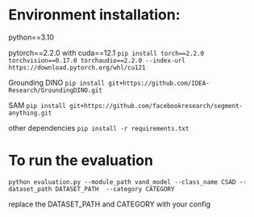 # Environment installation:
python==3.10

pytorch==2.2.0 with cuda==12.1
`pip install torch==2.2.0 torchvision==0.17.0 torchaudio==2.2.0 --index-url https://download.pytorch.org/whl/cu121`

Grounding DINO
`pip install git+https://github.com/IDEA-Research/GroundingDINO.git`

SAM
`pip install git+https://github.com/facebookresearch/segment-anything.git`

other dependencies
`pip install -r requirements.txt`

# To run the evaluation
`python evaluation.py --module_path vand_model --class_name CSAD --dataset_path DATASET_PATH  --category CATEGORY`

replace the DATASET_PATH and CATEGORY with your config

